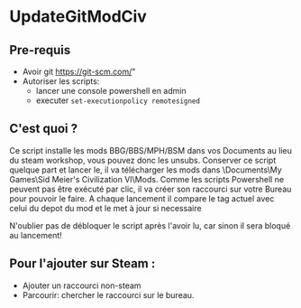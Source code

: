 # UpdateGitModCiv
Pre-requis
---------------	
- Avoir git https://git-scm.com/"
- Autoriser les scripts: 
    - lancer une console powershell en admin
    - executer `set-executionpolicy remotesigned`

C'est quoi ?
---------------	
Ce script installe les mods BBG/BBS/MPH/BSM dans vos Documents au lieu du steam workshop, vous pouvez donc les unsubs.
Conserver ce script quelque part et lancer le, il va télécharger les mods dans \Documents\My Games\Sid Meier's Civilization VI\Mods.
Comme les scripts Powershell ne peuvent pas être exécuté par clic, il va créer son raccourci sur votre Bureau pour pouvoir le faire.
A chaque lancement il compare le tag actuel avec celui du depot du mod et le met à jour si necessaire

N'oublier pas de débloquer le script après l'avoir lu, car sinon il sera bloqué au lancement!


Pour l'ajouter sur Steam : 
---------------
- Ajouter un raccourci non-steam
- Parcourir: chercher le raccourci sur le bureau.
  


